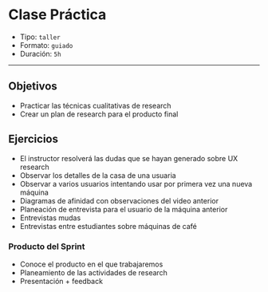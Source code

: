 # Clase Práctica

- Tipo: `taller`
- Formato: `guiado`
- Duración: `5h`

***

## Objetivos

- Practicar las técnicas cualitativas de research
- Crear un plan de research para el producto final

## Ejercicios


- El instructor resolverá las dudas que se hayan generado sobre UX research
- Observar los detalles de la casa de una usuaria
- Observar a varios usuarios intentando usar por primera vez una nueva máquina
- Diagramas de afinidad con observaciones del video anterior
- Planeación de entrevista para el usuario de la máquina anterior
- Entrevistas mudas
- Entrevistas entre estudiantes sobre máquinas de café

### Producto del Sprint

- Conoce el producto en el que trabajaremos 
- Planeamiento de las actividades de research
- Presentación + feedback
